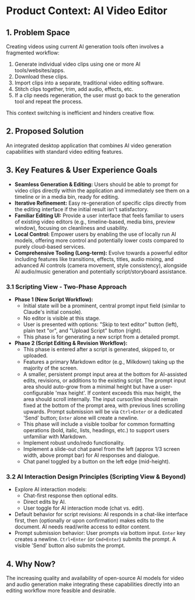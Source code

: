# Product Context: AI Video Editor

## 1. Problem Space

Creating videos using current AI generation tools often involves a fragmented workflow:
1.  Generate individual video clips using one or more AI tools/websites/apps.
2.  Download these clips.
3.  Import clips into a separate, traditional video editing software.
4.  Stitch clips together, trim, add audio, effects, etc.
5.  If a clip needs regeneration, the user must go back to the generation tool and repeat the process.

This context switching is inefficient and hinders creative flow.

## 2. Proposed Solution

An integrated desktop application that combines AI video generation capabilities with standard video editing features.

## 3. Key Features & User Experience Goals

*   **Seamless Generation & Editing:** Users should be able to prompt for video clips directly within the application and immediately see them on a timeline or in a media bin, ready for editing.
*   **Iterative Refinement:** Easy re-generation of specific clips directly from the editing interface if the initial result isn't satisfactory.
*   **Familiar Editing UI:** Provide a user interface that feels familiar to users of existing video editors (e.g., timeline-based, media bins, preview window), focusing on cleanliness and usability.
*   **Local Control:** Empower users by enabling the use of locally run AI models, offering more control and potentially lower costs compared to purely cloud-based services.
*   **Comprehensive Tooling (Long-term):** Evolve towards a powerful editor including features like transitions, effects, titles, audio mixing, and advanced AI controls (camera movement, style consistency), alongside AI audio/music generation and potentially script/storyboard assistance.

### 3.1 Scripting View - Two-Phase Approach

*   **Phase 1 (New Script Workflow):** 
    *   Initial state will be a prominent, central prompt input field (similar to Claude's initial console).
    *   No editor is visible at this stage.
    *   User is presented with options: "Skip to text editor" button (left), plain text "or", and "Upload Script" button (right).
    *   This phase is for generating a new script from a detailed prompt.
*   **Phase 2 (Script Editing & Revision Workflow):**
    *   This phase is entered after a script is generated, skipped to, or uploaded.
    *   Features a primary Markdown editor (e.g., Milkdown) taking up the majority of the screen.
    *   A smaller, persistent prompt input area at the bottom for AI-assisted edits, revisions, or additions to the existing script. The prompt input area should auto-grow from a minimal height but have a user-configurable 'max height'. If content exceeds this max height, the area should scroll internally. The input cursor/line should remain fixed at the bottom of the prompt area, with previous lines scrolling upwards. Prompt submission will be via `Ctrl+Enter` or a dedicated 'Send' button; `Enter` alone will create a newline.
    *   This phase will include a visible toolbar for common formatting operations (bold, italic, lists, headings, etc.) to support users unfamiliar with Markdown.
    *   Implement robust undo/redo functionality.
    *   Implement a slide-out chat panel from the left (approx 1/3 screen width, above prompt bar) for AI responses and dialogue.
    *   Chat panel toggled by a button on the left edge (mid-height).

### 3.2 AI Interaction Design Principles (Scripting View & Beyond)
*   Explore AI interaction models:
    *   Chat-first response then optional edits.
    *   Direct edits by AI.
    *   User toggle for AI interaction mode (chat vs. edit).
*   Default behavior for script revisions: AI responds in a chat-like interface first, then (optionally or upon confirmation) makes edits to the document. AI needs read/write access to editor content.
*   Prompt submission behavior: User prompts via bottom input. `Enter` key creates a newline. `Ctrl+Enter` (or `Cmd+Enter`) submits the prompt. A visible 'Send' button also submits the prompt.

## 4. Why Now?

The increasing quality and availability of open-source AI models for video and audio generation make integrating these capabilities directly into an editing workflow more feasible and desirable. 